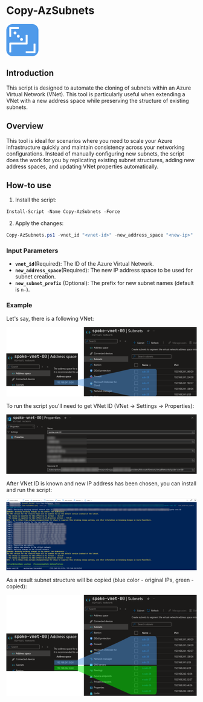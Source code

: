 # Copy-AzSubnets

![](logo.png)

## Introduction

This script is designed to automate the cloning of subnets within an Azure Virtual Network (VNet). This tool is particularly useful when extending a VNet with a new address space while preserving the structure of existing subnets.

## Overview

This tool is ideal for scenarios where you need to scale your Azure infrastructure quickly and maintain consistency across your networking configurations. Instead of manually configuring new subnets, the script does the work for you by replicating existing subnet structures, adding new address spaces, and updating VNet properties automatically. 

## How-to use

1. Install the script:

```powershell
Install-Script -Name Copy-AzSubnets -Force
```

2. Apply the changes:

```powershell
Copy-AzSubnets.ps1 -vnet_id "<vnet-id>" -new_address_space "<new-ip>"
```

### Input Parameters
- **`vnet_id`**(Required): The ID of the Azure Virtual Network.
- **`new_address_space`**(Required): The new IP address space to be used for subnet creation.
- **`new_subnet_prefix`** (Optional): The prefix for new subnet names (default is `n-`).

### Example

Let's say, there is a following VNet:

![](before.png)

To run the script you'll need to get VNet ID (VNet -> Settings -> Properties):

![](spoke_vnet_id.png)

After VNet ID is known and new IP address has been chosen, you can install and run the script:

![](result.png)

As a result subnet structure will be copied (blue color - original IPs, green - copied):

![](after.png)